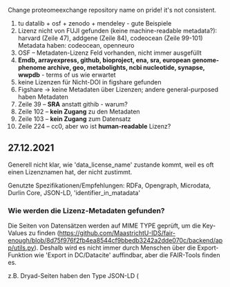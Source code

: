 
Change proteomeexchange repository name on pride! it's not consistent.

1.	tu datalib + osf + zenodo + mendeley - gute Beispiele
2. Lizenz nicht von FUJI gefunden (keine machine-readable metadata?): harvard (Zeile 47), addgene (Zeile 84), codeocean (Zeile 99-101)
Metadata haben: codeocean, openneuro
3.	OSF – Metadaten-Lizenz Feld vorhanden, nicht immer ausgefüllt
4.	**Emdb, arrayexpress, github, bioproject, ena, sra, european genome-phenome archive, geo, metabolights, ncbi nucleotide, synapse, wwpdb** - terms of us wie erwartet
5.	keine Lizenzen für Nicht-DOI in figshare gefunden
6.	Figshare -> keine Metadaten über Lizenzen; andere general-purposed haben Metadaten
7.	Zeile 39 – **SRA** anstatt githib - warum?
8.	Zeile 102 – **kein Zugang** zu den Metadaten
9.	Zeile 103 – **kein Zugang** zum Datensatz
10.	Zeile 224 – cc0, aber wo ist **human-readable** Lizenz?


## 27.12.2021

Generell nicht klar, wie 'data_license_name' zustande kommt, weil es oft einen Lizenznamen hat, der nicht zustimmt.

Genutzte Spezifikationen/Empfehlungen: RDFa, Opengraph, Microdata, Durlin Core, JSON-LD, 'identifier_in_matadata'

### Wie werden die Lizenz-Metadaten gefunden?
Die Seiten von Datensätzen werden auf MIME TYPE geprüft, um die Key-Values zu finden (https://github.com/MaastrichtU-IDS/fair-enough/blob/8d75f976f2fb4ea8544cf9bbedb3242a2dde070c/backend/app/utils.py).
Deshalb wird es nicht immer durch Menschen über die Export-Funktion wie 'Export in DC/Datacite' auffindbar, aber die FAIR-Tools finden es.

z.B. Dryad-Seiten haben den Type JSON-LD (<script type="application/ld+json">), dass problemlos von FAIR-Enough gefunden wird.
  
Leider bedeutet es nicht, dass die Tools alles finden, was Menschen finden - sie sind noch recht schlecht mit dem Scannen von separaten Metadaten-Dateien (siehe 4, 6).
 
Ausnahmen:

1. Figshare (Zeile 4) ohne DOI: MIME-Type akzeptabel, aber keine Auffinbarkeit - **warum**?

2. Harvard (Zeile 47): in JSON-LD Lizenz Information vorhanden, FAIR-Enough findet es, aber die Entscheidung ist "Could not find license information in metadata" - **warum**?

3. OSF (Zeile 55): FAIR-Enough und FUJI keine Übereinstimmung -> FAIR-Enough ist hier schlechter
  
4. CodeOCean (Zeile 102): ohne DOI weder durch FUJI, noch durch FAIR-Enough die separate Metadaten-Datei gefunden;
  Mit DOI erfolgreich.
  
  data_license_name -> 'CC0_AND_Copyrights_AND_other' - warum CC0 hier?
  
5. Global Health Data Exchange (Zeile 222): wirklich keine Metadaten, obwohl die Lizenz human readable ist
  
6. OpenNeuro (Zeile 241): wenige Metadaten durch FAIR-Enough gefunden; separate Datei mit Metadaten, humanreadable.
